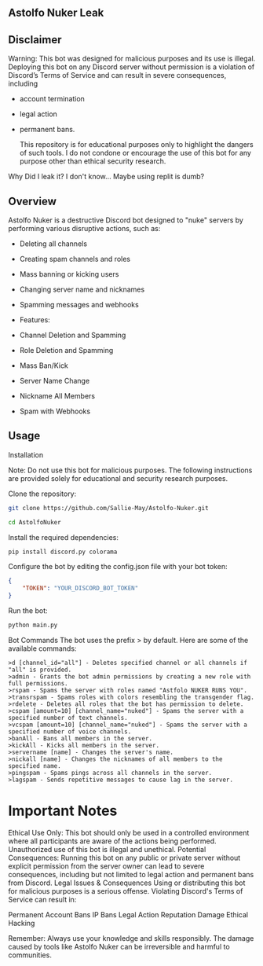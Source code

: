 ## Astolfo Nuker Leak

## Disclaimer
Warning: This bot was designed for malicious purposes and its use is illegal. Deploying this bot on any Discord server without permission is a violation of Discord’s Terms of Service and can result in severe consequences, including 

- account termination
- legal action
- permanent bans.

  This repository is for educational purposes only to highlight the dangers of such tools. I do not condone or encourage the use of this bot for any purpose other than ethical security research.

Why Did I leak it? I don't know... Maybe using replit is dumb?

## Overview
Astolfo Nuker is a destructive Discord bot designed to "nuke" servers by performing various disruptive actions, such as:

- Deleting all channels
- Creating spam channels and roles
- Mass banning or kicking users
- Changing server name and nicknames
- Spamming messages and webhooks
  
- Features:
- Channel Deletion and Spamming
- Role Deletion and Spamming
- Mass Ban/Kick
- Server Name Change
- Nickname All Members
- Spam with Webhooks

## Usage
Installation

Note: Do not use this bot for malicious purposes. The following instructions are provided solely for educational and security research purposes.

Clone the repository:
```bash
git clone https://github.com/Sallie-May/Astolfo-Nuker.git

cd AstolfoNuker
```

Install the required dependencies:

```bash
pip install discord.py colorama
```
Configure the bot by editing the config.json file with your bot token:

```json
{
    "TOKEN": "YOUR_DISCORD_BOT_TOKEN"
}
```

Run the bot:

```bash
python main.py
```
Bot Commands
The bot uses the prefix > by default. Here are some of the available commands:
```
>d [channel_id="all"] - Deletes specified channel or all channels if "all" is provided.
>admin - Grants the bot admin permissions by creating a new role with full permissions.
>rspam - Spams the server with roles named "Astfolo NUKER RUNS YOU".
>transrspam - Spams roles with colors resembling the transgender flag.
>rdelete - Deletes all roles that the bot has permission to delete.
>cspam [amount=10] [channel_name="nuked"] - Spams the server with a specified number of text channels.
>vcspam [amount=10] [channel_name="nuked"] - Spams the server with a specified number of voice channels.
>banAll - Bans all members in the server.
>kickAll - Kicks all members in the server.
>servername [name] - Changes the server's name.
>nickall [name] - Changes the nicknames of all members to the specified name.
>pingspam - Spams pings across all channels in the server.
>lagspam - Sends repetitive messages to cause lag in the server.

```
# Important Notes

Ethical Use Only: This bot should only be used in a controlled environment where all participants are aware of the actions being performed. Unauthorized use of this bot is illegal and unethical.
Potential Consequences: Running this bot on any public or private server without explicit permission from the server owner can lead to severe consequences, including but not limited to legal action and permanent bans from Discord.
Legal Issues & Consequences
Using or distributing this bot for malicious purposes is a serious offense. Violating Discord's Terms of Service can result in:

Permanent Account Bans
IP Bans
Legal Action
Reputation Damage
Ethical Hacking


Remember: Always use your knowledge and skills responsibly. The damage caused by tools like Astolfo Nuker can be irreversible and harmful to communities.
